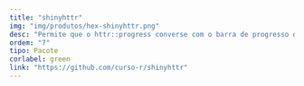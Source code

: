 ```yaml
---
title: "shinyhttr"
img: "img/produtos/hex-shinyhttr.png"
desc: "Permite que o httr::progress converse com o barra de progresso do shinyWidgets."
ordem: "7"
tipo: Pacote
corlabel: green
link: "https://github.com/curso-r/shinyhttr"
---
```

